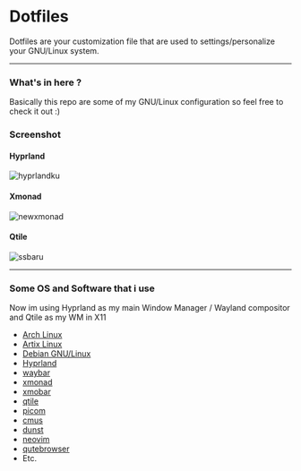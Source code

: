 # Dotfiles
Dotfiles are your customization file that are used to settings/personalize your GNU/Linux system.

---------------------------------------------------------------------------------------------------------

### What's in here ?
Basically this repo are some of my GNU/Linux configuration so feel free to check it out :)

### Screenshot


#### Hyprland
![hyprlandku](https://user-images.githubusercontent.com/66425312/224558612-cd0143fe-56e9-4f16-bddc-b4529f21b8cd.png)


#### Xmonad
![newxmonad](https://user-images.githubusercontent.com/66425312/131083459-14802f2a-efa1-4fd2-8498-044a215be617.png)


#### Qtile
![ssbaru](https://user-images.githubusercontent.com/66425312/127732999-841d9108-1b46-4af4-9123-0882da540a7f.png)


---------------------------------------------------------------------------------------------------------

### Some OS and Software that i use
Now im using Hyprland as my main Window Manager / Wayland compositor and Qtile as my WM in X11

- [Arch Linux](https://archlinux.org/download/)
- [Artix Linux](https://artixlinux.org/download.php)
- [Debian GNU/Linux](https://www.debian.org/distrib/)
- [Hyprland](https://github.com/hyprwm/Hyprland)
- [waybar](https://github.com/Alexays/Waybar)
- [xmonad](https://github.com/xmonad/xmonad)
- [xmobar](https://github.com//xmobar)
- [qtile](https://github.com/qtile/qtile)
- [picom](https://github.com/tryone144/picom/tree/feature/dual_kawase)
- [cmus](https://github.com/cmus/cmus)
- [dunst](https://github.com/dunst-project/dunst)
- [neovim](https://github.com/neovim/neovim)
- [qutebrowser](https://github.com/qutebrowser/qutebrowser/)
- Etc.

